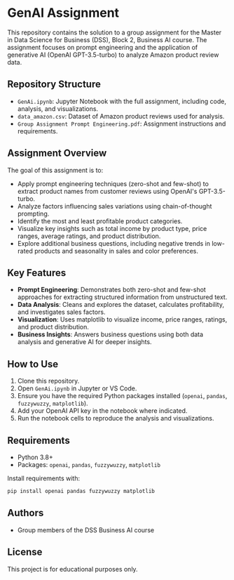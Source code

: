 # GenAI Assignment

This repository contains the solution to a group assignment for the Master in Data Science for Business (DSS), Block 2, Business AI course. The assignment focuses on prompt engineering and the application of generative AI (OpenAI GPT-3.5-turbo) to analyze Amazon product review data.

## Repository Structure

- `GenAi.ipynb`: Jupyter Notebook with the full assignment, including code, analysis, and visualizations.
- `data_amazon.csv`: Dataset of Amazon product reviews used for analysis.
- `Group Assignment Prompt Engineering.pdf`: Assignment instructions and requirements.

## Assignment Overview

The goal of this assignment is to:
- Apply prompt engineering techniques (zero-shot and few-shot) to extract product names from customer reviews using OpenAI's GPT-3.5-turbo.
- Analyze factors influencing sales variations using chain-of-thought prompting.
- Identify the most and least profitable product categories.
- Visualize key insights such as total income by product type, price ranges, average ratings, and product distribution.
- Explore additional business questions, including negative trends in low-rated products and seasonality in sales and color preferences.

## Key Features

- **Prompt Engineering**: Demonstrates both zero-shot and few-shot approaches for extracting structured information from unstructured text.
- **Data Analysis**: Cleans and explores the dataset, calculates profitability, and investigates sales factors.
- **Visualization**: Uses matplotlib to visualize income, price ranges, ratings, and product distribution.
- **Business Insights**: Answers business questions using both data analysis and generative AI for deeper insights.

## How to Use

1. Clone this repository.
2. Open `GenAi.ipynb` in Jupyter or VS Code.
3. Ensure you have the required Python packages installed (`openai`, `pandas`, `fuzzywuzzy`, `matplotlib`).
4. Add your OpenAI API key in the notebook where indicated.
5. Run the notebook cells to reproduce the analysis and visualizations.

## Requirements

- Python 3.8+
- Packages: `openai`, `pandas`, `fuzzywuzzy`, `matplotlib`

Install requirements with:
```bash
pip install openai pandas fuzzywuzzy matplotlib
```

## Authors
- Group members of the DSS Business AI course

## License
This project is for educational purposes only.
